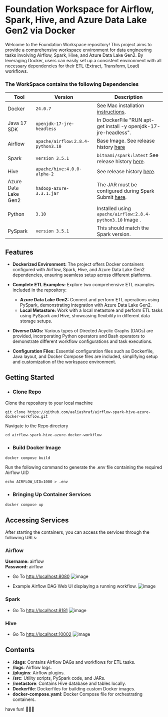 # Foundation Workspace for Airflow, Spark, Hive, and Azure Data Lake Gen2 via Docker
Welcome to the Foundation Workspace repository! This project aims to provide a comprehensive workspace environment for data engineering tasks involving Airflow, Spark, Hive, and Azure Data Lake Gen2. By leveraging Docker, users can easily set up a consistent environment with all necessary dependencies for their ETL (Extract, Transform, Load) workflows.

### The WorkSpace contains the following Dependencies


| Tool | Version | Description |
| -----| ------- | -------- |
| Docker | `24.0.7` | See Mac installation [instructions](https://docs.docker.com/desktop/install/windows-install/).
| Java 17 SDK | `openjdk-17-jre-headless` | In DockerFile "RUN apt-get install -y openjdk-17-jre-headless".
| Airflow | `apache/airflow:2.8.4-python3.10` | Base Image. See release history [here](https://hub.docker.com/layers/apache/hive/4.0.0-alpha-2/images/sha256-69e482fdcebb9e07610943b610baea996c941bb36814cf233769b8a4db41f9c1?context=explore)
| Spark | `version 3.5.1` | `bitnami/spark:latest` See release history [here](https://hub.docker.com/r/bitnami/spark).
| Hive | `apache/hive:4.0.0-alpha-2` | See release history [here](https://hub.docker.com/layers/apache/hive/4.0.0-alpha-2/images/sha256-69e482fdcebb9e07610943b610baea996c941bb36814cf233769b8a4db41f9c1?context=explore).
| Azure Data Lake Gen2 | `hadoop-azure-3.3.1.jar` | The JAR must be configured during Spark Submit [here](https://mvnrepository.com/artifact/org.apache.hadoop/hadoop-azure/3.3.1).
| Python | `3.10` | Installed using `apache/airflow:2.8.4-python3.10` Image .
| PySpark | `version 3.5.1` | This should match the Spark version.


## Features
- **Dockerized Environment:** The project offers Docker containers configured with Airflow, Spark, Hive, and Azure Data Lake Gen2 dependencies, ensuring seamless setup across different platforms.
- **Complete ETL Examples:** Explore two comprehensive ETL examples included in the repository:

  - **Azure Data Lake Gen2:** Connect and perform ETL operations using PySpark, demonstrating integration with Azure Data Lake Gen2.
  - **Local Metastore:** Work with a local metastore and perform ETL tasks using PySpark and Hive, showcasing flexibility in different data storage setups.

- **Diverse DAGs:** Various types of Directed Acyclic Graphs (DAGs) are provided, incorporating Python operators and Bash operators to demonstrate different workflow configurations and task executions.
- **Configuration Files:** Essential configuration files such as Dockerfile, Java layout, and Docker Compose files are included, simplifying setup and customization of the workspace environment.

## Getting Started

- ### Clone Repo
  
Clone the repository to your local machine
``` shell
git clone https://github.com/aaliashraf/airflow-spark-hive-azure-docker-workflow.git
```

Navigate to the Repo directory
``` shell
cd airflow-spark-hive-azure-docker-workflow
```

- ### Build Docker Image

``` shell
docker compose build
```
Run the following command to generate the .env file containing the required Airflow UID 

``` shell
echo AIRFLOW_UID=1000 > .env
```

- ### Bringing Up Container Services

``` shell
docker compose up
```

## Accessing Services

After starting the containers, you can access the services through the following URLs:

### Airflow
**Username:** airflow  
**Password:** airflow
- Go To [http://localhost:8080](http://localhost:8080)
![image](https://github.com/aaliashraf/airflow-spark-hive-azure-docker-workflow/assets/56219554/a79ca824-72c7-4dfa-aca6-41186e0e3553)


- Example Airflow DAG Web UI displaying a running workflow.
![image](https://github.com/aaliashraf/airflow-spark-hive-azure-docker-workflow/assets/56219554/3fc69ff7-8c24-452f-b920-79d6c963755f)







### Spark

- Go To [http://localhost:8181](http://localhost:8181)
![image](https://github.com/aaliashraf/airflow-spark-hive-azure-docker-workflow/assets/56219554/b3790ed2-d478-469f-b70c-b8628bd93c01)




### Hive

- Go To [http://localhost:10002](http://localhost:10002)
![image](https://github.com/aaliashraf/airflow-spark-hive-azure-docker-workflow/assets/56219554/09401f86-10bd-4b12-b438-dfd43d3c9701)


## Contents

- **/dags**: Contains Airflow DAGs and workflows for ETL tasks.
- **/logs**: Airflow logs.
- **/plugins**: Airflow plugins.
- **/src**: Utility scripts, PySpark code, and JARs.
- **/metastore**: Contains Hive database and tables locally.
- **Dockerfile**: Dockerfiles for building custom Docker images.
- **docker-compose.yaml**: Docker Compose file for orchestrating containers.

have fun! 🚀🚀🚀




